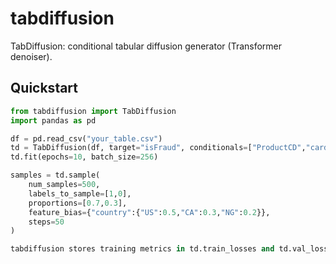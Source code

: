 # tabdiffusion

TabDiffusion: conditional tabular diffusion generator (Transformer denoiser).

## Quickstart

```python
from tabdiffusion import TabDiffusion
import pandas as pd

df = pd.read_csv("your_table.csv")
td = TabDiffusion(df, target="isFraud", conditionals=["ProductCD","card4"])
td.fit(epochs=10, batch_size=256)

samples = td.sample(
    num_samples=500,
    labels_to_sample=[1,0],
    proportions=[0.7,0.3],
    feature_bias={"country":{"US":0.5,"CA":0.3,"NG":0.2}},
    steps=50
)

tabdiffusion stores training metrics in td.train_losses and td.val_losses, and saves the best checkpoint to tabdiffusion_best.pt by default.

